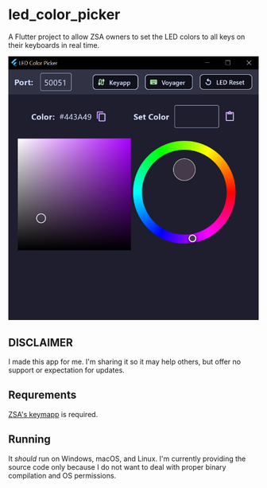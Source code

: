 # led_color_picker

A Flutter project to allow ZSA owners to set the LED colors to all keys on their keyboards in real time.

![Screenshot](/docs/screenshot.png)

## DISCLAIMER

I made this app for me.  I'm sharing it so it may help others, but offer no support or expectation for updates.

## Requrements

[ZSA's keymapp](https://blog.zsa.io/keymapp/) is required.

## Running

It _should_ run on Windows, macOS, and Linux.  I'm currently providing the source code only because I do not want to deal with proper binary compilation and OS permissions.